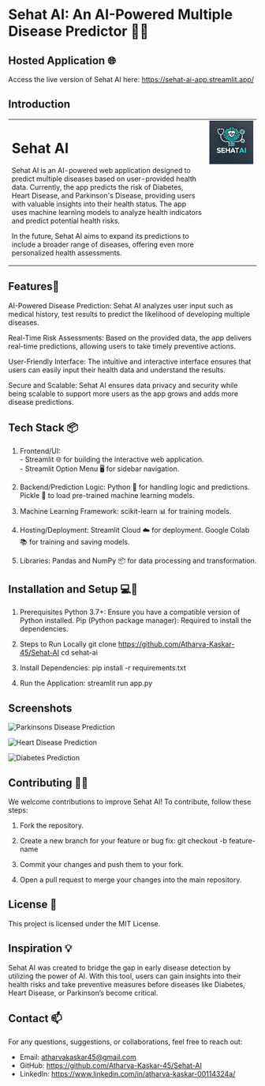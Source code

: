 # Sehat AI: An AI-Powered Multiple Disease Predictor 🤖💊

## Hosted Application 🌐

Access the live version of Sehat AI here: 
https://sehat-ai-app.streamlit.app/

## Introduction
<table>
  <tr>
    <td style="text-align: left; vertical-align: top;">
      <h1>Sehat AI</h1>
      <p>
        Sehat AI is an AI-powered web application designed to predict multiple diseases based on user-provided health data. 
        Currently, the app predicts the risk of Diabetes, Heart Disease, and Parkinson's Disease, providing users with 
        valuable insights into their health status. The app uses machine learning models to analyze health indicators 
        and predict potential health risks.
      </p>
      <p>
        In the future, Sehat AI aims to expand its predictions to include a broader range of diseases, offering even more 
        personalized health assessments.
      </p>
    </td>
    <td style="text-align: right; vertical-align: top;">
      <img src="images/SehatAI_logo.jpg" alt="Sehat AI Logo" width="700"/>
    </td>
  </tr>
</table>

## Features🚀 

AI-Powered Disease Prediction: Sehat AI analyzes user input such as medical history, test results to predict the likelihood of developing multiple diseases.

Real-Time Risk Assessments: Based on the provided data, the app delivers real-time predictions, allowing users to take timely preventive actions.

User-Friendly Interface: The intuitive and interactive interface ensures that users can easily input their health data and understand the results.

Secure and Scalable: Sehat AI ensures data privacy and security while being scalable to support more users as the app grows and adds more disease predictions.


## Tech Stack 📦

1. Frontend/UI:
<br> - Streamlit 🌐 for building the interactive web application. 
<br> - Streamlit Option Menu 🖥️ for sidebar navigation. 

3. Backend/Prediction Logic:
Python 🐍 for handling logic and predictions.
Pickle 🥒 to load pre-trained machine learning models.

4. Machine Learning Framework:
scikit-learn 📊 for training models.

5. Hosting/Deployment:
Streamlit Cloud ☁️ for deployment.
Google Colab 📚 for training and saving models.

6. Libraries:
Pandas and NumPy 📦 for data processing and transformation.

## Installation and Setup 💻🔧

1. Prerequisites
Python 3.7+: Ensure you have a compatible version of Python installed.
Pip (Python package manager): Required to install the dependencies.

2. Steps to Run Locally
git clone https://github.com/Atharva-Kaskar-45/Sehat-AI
cd sehat-ai

3. Install Dependencies:
pip install -r requirements.txt

4. Run the Application:
streamlit run app.py

## Screenshots

![Parkinsons Disease Prediction]("C:\Users\athar\OneDrive\Desktop\Parkinsons_screenshot.png")

![Heart Disease Prediction]("C:\Users\athar\OneDrive\Desktop\Heart_screenshot.png")

![Diabetes Prediction]("C:\Users\athar\OneDrive\Desktop\Diabetes_screenshot.png")


## Contributing 🧑‍💻
We welcome contributions to improve Sehat AI! To contribute, follow these steps:
1. Fork the repository.

2. Create a new branch for your feature or bug fix:
git checkout -b feature-name

3. Commit your changes and push them to your fork.

4. Open a pull request to merge your changes into the main repository.

## License 🔐
This project is licensed under the MIT License.

## Inspiration 💡
Sehat AI was created to bridge the gap in early disease detection by utilizing the power of AI. With this tool, users can gain insights into their health risks and take preventive measures before diseases like Diabetes, Heart Disease, or Parkinson’s become critical.

## Contact 📫
For any questions, suggestions, or collaborations, feel free to reach out:

- Email: atharvakaskar45@gmail.com
- GitHub: https://github.com/Atharva-Kaskar-45/Sehat-AI
- LinkedIn: https://www.linkedin.com/in/atharva-kaskar-00114324a/

